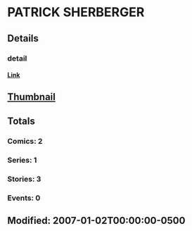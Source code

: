 # PATRICK  SHERBERGER 
## Details
### detail
#### [Link](http://marvel.com/comics/creators/7550/patrick_sherberger?utm_campaign=apiRef&utm_source=225578a89fc76f3d20fbffda5d17a88d)
## [Thumbnail](http://i.annihil.us/u/prod/marvel/i/mg/b/40/image_not_available.jpg)
## Totals
### Comics: 2
### Series: 1
### Stories: 3
### Events: 0
## Modified: 2007-01-02T00:00:00-0500